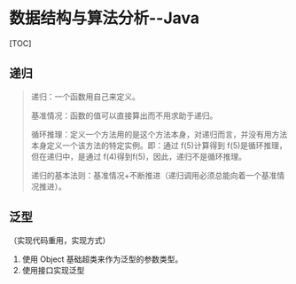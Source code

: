 # 数据结构与算法分析--Java

[TOC]

## 递归

> 递归：一个函数用自己来定义。
>
> 基准情况：函数的值可以直接算出而不用求助于递归。
>
> 循环推理：定义一个方法用的是这个方法本身，对递归而言，并没有用方法本身定义一个该方法的特定实例。即：通过 f(5)计算得到 f(5)是循环推理，但在递归中，是通过 f(4)得到f(5)，因此，递归不是循环推理。
>
> 递归的基本法则：基准情况+不断推进（递归调用必须总能向着一个基准情况推进）。

## 泛型

（实现代码重用，实现方式）

1. 使用 Object 基础超类来作为泛型的参数类型。
2. 使用接口实现泛型